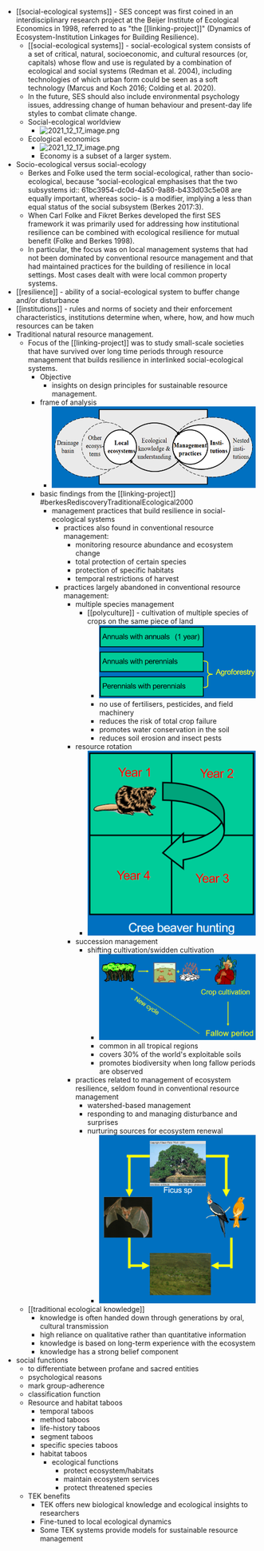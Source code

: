 - [[social-ecological systems]] - SES concept was first coined in an interdisciplinary research project at the Beijer Institute of Ecological Economics in 1998, referred to as "the [[linking-project]]" (Dynamics of Ecosystem-Institution Linkages for Building Resilience).
	- [[social-ecological systems]] - social-ecological system consists of a set of critical, natural, socioeconomic, and cultural resources (or, capitals) whose flow and use is regulated by a combination of ecological and social systems (Redman et al. 2004), including technologies of which urban form could be seen as a soft technology (Marcus and Koch 2016; Colding et al. 2020).
	- In the future, SES should also include environmental psychology issues, addressing change of human behaviour and present-day life styles to combat climate change.
	- Social-ecological worldview
		- ![2021_12_17_image.png](https://cdn.logseq.com/%2Fed8a0215-31aa-4876-ad76-3333db13f0dc838e6f71-1096-450d-9c00-85ea76792be32021_12_17_image.png?Expires=4793323896&Signature=SxtW9FNX1n0Nlw8WLCqwb3slhjmYR5bHmNlU8IWsmhjPmiisqFVDaUitAY6Fe0EPESSHGp0yK5geXN2yOvC8PvM6wDzuZRYd5y1cW9846Mbgl-kLRhlsSxR-qG3pH0mu5TJXfeudak~XipJhfIlBJ~y~8JGRTmzLpn1C-NeKTd8QqmhG4OJzGYmG3akvFGPMbDI0~DLOzGnTzEJ13QMZQoNPyRMilO4y0AyHmEML0BzsaKboL~2G4QBpzqmSgubFumlZb-U0zCvnc1Evalqng7ItFcB2fuxedwCzeNi~BAU0SYBzsczcfnPIwtwlo7bLtkLT4y9JYoryUYzd7BwBgA__&Key-Pair-Id=APKAJE5CCD6X7MP6PTEA)
	- Ecological economics
		- ![2021_12_17_image.png](https://cdn.logseq.com/%2Fed8a0215-31aa-4876-ad76-3333db13f0dc0017f5bc-800e-4227-b852-372ca6812a162021_12_17_image.png?Expires=4793323977&Signature=Pt5YuwkhnOqLbzAILUrYNEXUHF8Bo72YFN8cT1bHDnQC3cb5VUi4yW3GAzvoEMEL2W7Fo70WfPihc9QIp75ZChxtfD7zhH~hQkxckF4QKiVH7Tf2DEBHUHfxEjOb2zKM3eTtp1YPti90SVKD0YqORxCuh1JNqtqxOlK6mgqAbTTaejzu6DjBrha8-ZEwmofWbYlvVTIqzoD~ERwhdhu7T2cdiZj3ILPrl5u9aMOvCxlO6Fcwpnh8mRGcVL3COe-NV3jYwwjbvA0DY3H21I5GbdV6CM0q~swM~s0yp3V-yKM~2PXRp4CWXchPkxrSv6Laf7GWu0ctQZrcSg2xbYtbCQ__&Key-Pair-Id=APKAJE5CCD6X7MP6PTEA)
		- Economy is a subset of a larger system.
- Socio-ecological versus social-ecology
	- Berkes and Folke used the term social-ecological, rather than socio-ecological, because “social-ecological emphasises that the two subsystems
	  id:: 61bc3954-dc0d-4a50-9a88-b433d03c5e08
	  are equally important, whereas socio- is a modifier, implying a less than equal status of the social subsystem (Berkes 2017:3).
	- When Carl Folke and Fikret Berkes developed the first SES framework it was primarily used for addressing how institutional resilience can be combined with ecological resilience for mutual benefit (Folke and Berkes 1998).
	- In particular, the focus was on local management
	  systems that had not been dominated by conventional resource management and that had maintained practices for the building of resilience in local settings. Most cases dealt with were local common property systems.
- [[resilience]] - ability of a social-ecological system to buffer change and/or disturbance
- [[institutions]] - rules and norms of society and their enforcement characteristics, institutions determine when, where, how, and how much resources can be taken
- Traditional natural resource management.
	- Focus of the [[linking-project]] was to study small-scale societies that have survived over long time periods through resource management that builds resilience in interlinked social-ecological systems.
		- Objective
			- insights on design principles for sustainable resource management.
		- frame of analysis
			- ![image.png](../assets/image_1639726260957_0.png)
		- basic findings from the [[linking-project]] #berkesRediscoveryTraditionalEcological2000
			- management practices that build resilience
			  in social-ecological systems
				- practices also found in conventional resource management:
					- monitoring resource abundance and ecosystem change
					- total protection of certain species
					- protection of specific habitats
					- temporal restrictions of harvest
				- practices largely abandoned in conventional resource management:
					- multiple species management
						- [[polyculture]] - cultivation of multiple species of crops on the same piece of land
							- ![image.png](../assets/image_1639726610100_0.png)
							- no use of fertilisers, pesticides, and field machinery
							- reduces the risk of total crop failure
							- promotes water conservation in the soil
							- reduces soil erosion and insect pests
					- resource rotation
						- ![image.png](../assets/image_1639726747551_0.png)
					- succession management
						- shifting cultivation/swidden cultivation
							- ![image.png](../assets/image_1639726854768_0.png)
							- common in all tropical regions
							- covers 30% of the world's exploitable soils
							- promotes biodiversity when long fallow periods are observed
					- practices related to management of ecosystem resilience, seldom found in conventional resource management
						- watershed-based management
						- responding to and managing disturbance and surprises
						- nurturing sources for ecosystem renewal
							- ![image.png](../assets/image_1639727045300_0.png)
	- [[traditional ecological knowledge]]
		- knowledge is often handed down through generations by oral, cultural transmission
		- high reliance on qualitative rather than quantitative information
		- knowledge is based on long-term experience with the ecosystem
		- knowledge has a strong belief component
- social functions
	- to differentiate between profane and sacred entities
	- psychological reasons
	- mark group-adherence
	- classification function
	- Resource and habitat taboos
		- temporal taboos
		- method taboos
		- life-history taboos
		- segment taboos
		- specific species taboos
		- habitat taboos
			- ecological functions
				- protect ecosystem/habitats
				- maintain ecosystem services
				- protect threatened species
	- TEK benefits
		- TEK offers new biological knowledge and ecological insights to researchers
		- Fine-tuned to local ecological dynamics
		- Some TEK systems provide models for sustainable resource management
